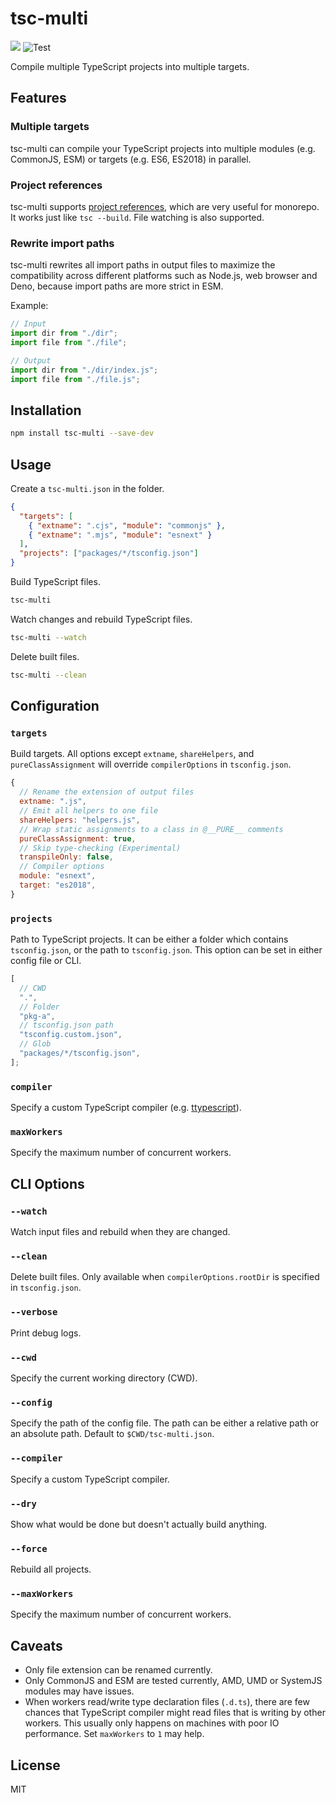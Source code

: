 # tsc-multi

[![](https://img.shields.io/npm/v/tsc-multi.svg)](https://www.npmjs.com/package/tsc-multi) ![Test](https://github.com/tommy351/tsc-multi/workflows/Test/badge.svg)

Compile multiple TypeScript projects into multiple targets.

## Features

### Multiple targets

tsc-multi can compile your TypeScript projects into multiple modules (e.g. CommonJS, ESM) or targets (e.g. ES6, ES2018) in parallel.

### Project references

tsc-multi supports [project references](https://www.typescriptlang.org/docs/handbook/project-references.html), which are very useful for monorepo. It works just like `tsc --build`. File watching is also supported.

### Rewrite import paths

tsc-multi rewrites all import paths in output files to maximize the compatibility across different platforms such as Node.js, web browser and Deno, because import paths are more strict in ESM.

Example:

```ts
// Input
import dir from "./dir";
import file from "./file";

// Output
import dir from "./dir/index.js";
import file from "./file.js";
```

## Installation

```sh
npm install tsc-multi --save-dev
```

## Usage

Create a `tsc-multi.json` in the folder.

```json
{
  "targets": [
    { "extname": ".cjs", "module": "commonjs" },
    { "extname": ".mjs", "module": "esnext" }
  ],
  "projects": ["packages/*/tsconfig.json"]
}
```

Build TypeScript files.

```sh
tsc-multi
```

Watch changes and rebuild TypeScript files.

```sh
tsc-multi --watch
```

Delete built files.

```sh
tsc-multi --clean
```

## Configuration

### `targets`

Build targets. All options except `extname`, `shareHelpers`, and `pureClassAssignment` will override `compilerOptions` in `tsconfig.json`.

```js
{
  // Rename the extension of output files
  extname: ".js",
  // Emit all helpers to one file
  shareHelpers: "helpers.js",
  // Wrap static assignments to a class in @__PURE__ comments
  pureClassAssignment: true,
  // Skip type-checking (Experimental)
  transpileOnly: false,
  // Compiler options
  module: "esnext",
  target: "es2018",
}
```

### `projects`

Path to TypeScript projects. It can be either a folder which contains `tsconfig.json`, or the path to `tsconfig.json`. This option can be set in either config file or CLI.

```js
[
  // CWD
  ".",
  // Folder
  "pkg-a",
  // tsconfig.json path
  "tsconfig.custom.json",
  // Glob
  "packages/*/tsconfig.json",
];
```

### `compiler`

Specify a custom TypeScript compiler (e.g. [ttypescript]).

### `maxWorkers`

Specify the maximum number of concurrent workers.

## CLI Options

### `--watch`

Watch input files and rebuild when they are changed.

### `--clean`

Delete built files. Only available when `compilerOptions.rootDir` is specified in `tsconfig.json`.

### `--verbose`

Print debug logs.

### `--cwd`

Specify the current working directory (CWD).

### `--config`

Specify the path of the config file. The path can be either a relative path or an absolute path. Default to `$CWD/tsc-multi.json`.

### `--compiler`

Specify a custom TypeScript compiler.

### `--dry`

Show what would be done but doesn't actually build anything.

### `--force`

Rebuild all projects.

### `--maxWorkers`

Specify the maximum number of concurrent workers.

## Caveats

- Only file extension can be renamed currently.
- Only CommonJS and ESM are tested currently, AMD, UMD or SystemJS modules may have issues.
- When workers read/write type declaration files (`.d.ts`), there are few chances that TypeScript compiler might read files that is writing by other workers. This usually only happens on machines with poor IO performance. Set `maxWorkers` to `1` may help.

## License

MIT

[ttypescript]: https://github.com/cevek/ttypescript
